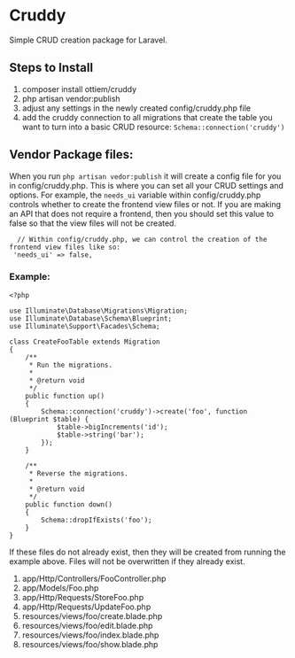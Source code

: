 # Cruddy
Simple CRUD creation package for Laravel.

## Steps to Install
1) composer install ottiem/cruddy
2) php artisan vendor:publish
3) adjust any settings in the newly created config/cruddy.php file
4) add the cruddy connection to all migrations that create the table you want to turn into a basic CRUD resource: `Schema::connection('cruddy')`

## Vendor Package files:
When you run `php artisan vedor:publish` it will create a config file for you in config/cruddy.php. This is where you can set all your CRUD settings and options. For example, the `needs_ui` variable within config/cruddy.php controls whether to create the frontend view files or not. If you are making an API that does not require a frontend, then you should set this value to false so that the view files will not be created.
```
  // Within config/cruddy.php, we can control the creation of the frontend view files like so:
 'needs_ui' => false,
```


### Example:
```
<?php

use Illuminate\Database\Migrations\Migration;
use Illuminate\Database\Schema\Blueprint;
use Illuminate\Support\Facades\Schema;

class CreateFooTable extends Migration
{
    /**
     * Run the migrations.
     *
     * @return void
     */
    public function up()
    {
        Schema::connection('cruddy')->create('foo', function (Blueprint $table) {
            $table->bigIncrements('id');
            $table->string('bar');
        });
    }

    /**
     * Reverse the migrations.
     *
     * @return void
     */
    public function down()
    {
        Schema::dropIfExists('foo');
    }
}
```

If these files do not already exist, then they will be created from running the example above. Files will not be overwritten if they already exist.
1) app/Http/Controllers/FooController.php
2) app/Models/Foo.php
3) app/Http/Requests/StoreFoo.php
4) app/Http/Requests/UpdateFoo.php
5) resources/views/foo/create.blade.php
6) resources/views/foo/edit.blade.php
7) resources/views/foo/index.blade.php
8) resources/views/foo/show.blade.php
